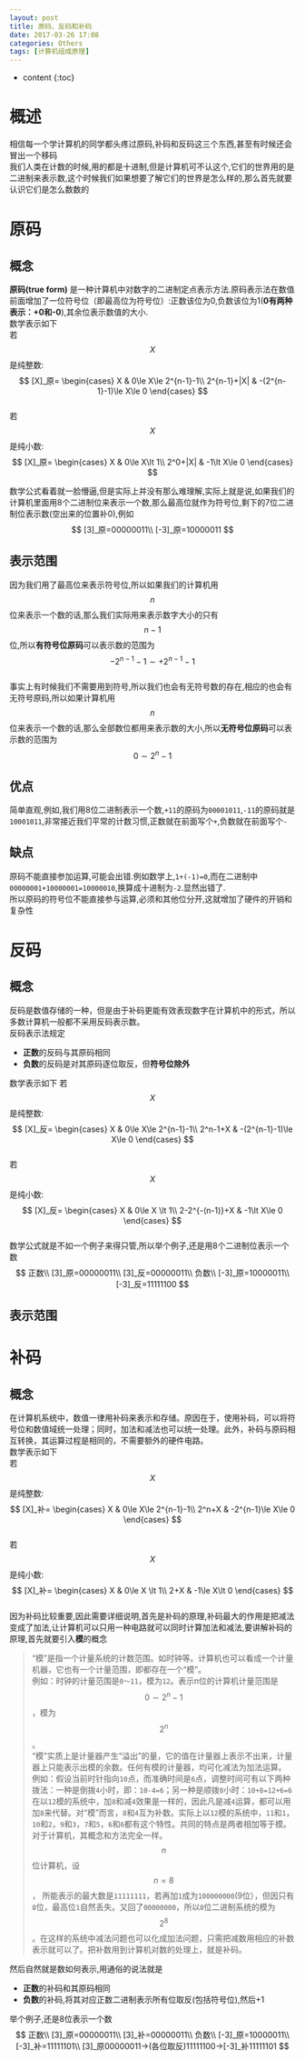 ```yaml
---
layout: post
title: 原码、反码和补码
date: 2017-03-26 17:08
categories: Others
tags: [计算机组成原理]
---
```


* content
{:toc}

# 概述
相信每一个学计算机的同学都头疼过原码,补码和反码这三个东西,甚至有时候还会冒出一个移码  
我们人类在计数的时候,用的都是十进制,但是计算机可不认这个,它们的世界用的是二进制来表示数,这个时候我们如果想要了解它们的世界是怎么样的,那么首先就要认识它们是怎么数数的

# 原码
## 概念
**原码(true form)** 是一种计算机中对数字的二进制定点表示方法.原码表示法在数值前面增加了一位符号位（即最高位为符号位）:正数该位为0,负数该位为1(**0有两种表示：+0和-0**),其余位表示数值的大小.  
数学表示如下  
若$$X$$是纯整数:
$$
[X]_原=
\begin{cases}
X & 0\le X\le 2^{n-1}-1\\
2^{n-1}+|X| & -(2^{n-1}-1)\le X\le 0
\end{cases}
$$  
若$$X$$是纯小数:
$$
[X]_原=
\begin{cases}
X & 0\le X\lt 1\\
2^0+|X| & -1\lt X\le 0
\end{cases}
$$

数学公式看着就一脸懵逼,但是实际上并没有那么难理解,实际上就是说,如果我们的计算机里面用8个二进制位来表示一个数,那么最高位就作为符号位,剩下的7位二进制位表示数(空出来的位置补0),例如  
$$
[3]_原=00000011\\
[-3]_原=10000011
$$

## 表示范围
因为我们用了最高位来表示符号位,所以如果我们的计算机用$$n$$位来表示一个数的话,那么我们实际用来表示数字大小的只有$$n-1$$位,所以**有符号位原码**可以表示数的范围为  
$$
-2^{n-1}-1\sim+2^{n-1}-1
$$  
事实上有时候我们不需要用到符号,所以我们也会有无符号数的存在,相应的也会有无符号原码,所以如果计算机用$$n$$位来表示一个数的话,那么全部数位都用来表示数的大小,所以**无符号位原码**可以表示数的范围为  
$$
0\sim2^n-1
$$
## 优点
简单直观,例如,我们用8位二进制表示一个数,`+11`的原码为`00001011`,`-11`的原码就是`10001011`,非常接近我们平常的计数习惯,正数就在前面写个`+`,负数就在前面写个`-`

## 缺点
原码不能直接参加运算,可能会出错.例如数学上,`1+(-1)=0`,而在二进制中
`00000001+10000001=10000010`,换算成十进制为`-2`.显然出错了.  
所以原码的符号位不能直接参与运算,必须和其他位分开,这就增加了硬件的开销和复杂性

# 反码
## 概念
反码是数值存储的一种，但是由于补码更能有效表现数字在计算机中的形式，所以多数计算机一般都不采用反码表示数。  
反码表示法规定
- **正数**的反码与其原码相同
- **负数**的反码是对其原码逐位取反，但**符号位除外**

数学表示如下
若$$X$$是纯整数:  
$$
[X]_反=
\begin{cases}
X & 0\le X\le 2^{n-1}-1\\
2^n-1+X & -(2^{n-1}-1)\le X\le 0
\end{cases}
$$  
若$$X$$是纯小数:
$$
[X]_反=
\begin{cases}
X & 0\le X \lt 1\\
2-2^{-(n-1)}+X & -1\lt X\le 0
\end{cases}
$$  
数学公式就是不如一个例子来得只管,所以举个例子,还是用8个二进制位表示一个数  
$$
正数\\
[3]_原=00000011\\
[3]_反=00000011\\
负数\\
[-3]_原=10000011\\
[-3]_反=11111100
$$
## 表示范围

# 补码
## 概念
在计算机系统中，数值一律用补码来表示和存储。原因在于，使用补码，可以将符号位和数值域统一处理；同时，加法和减法也可以统一处理。此外，补码与原码相互转换，其运算过程是相同的，不需要额外的硬件电路。  
数学表示如下  
若$$X$$是纯整数:
$$
[X]_补=
\begin{cases}
X & 0\le X\le 2^{n-1}-1\\
2^n+X & -2^{n-1}\le X\le 0
\end{cases}
$$  
若$$X$$是纯小数:
$$
[X]_补=
\begin{cases}
X & 0\le X \lt 1\\
2+X & -1\le X\lt 0
\end{cases}
$$  
因为补码比较重要,因此需要详细说明,首先是补码的原理,补码最大的作用是把减法变成了加法,让计算机可以只用一种电路就可以同时计算加法和减法,要讲解补码的原理,首先就要引入**模**的概念  
>“模”是指一个计量系统的计数范围。如时钟等。计算机也可以看成一个计量机器，它也有一个计量范围，即都存在一个“模”。  
>例如：时钟的计量范围是`0～11`，模为`12`。表示n位的计算机计量范围是$$0\sim 2^n-1$$，模为$$2^n$$。  
“模”实质上是计量器产生“溢出”的量，它的值在计量器上表示不出来，计量器上只能表示出模的余数。任何有模的计量器，均可化减法为加法运算。  
例如：假设当前时针指向`10`点，而准确时间是`6`点，调整时间可有以下两种拨法：一种是倒拨`4`小时，即：`10-4=6`；另一种是顺拨`8`小时：`10+8=12+6=6` 
在以`12`模的系统中，加`8`和减`4`效果是一样的，因此凡是减`4`运算，都可以用加`8`来代替。对“模”而言，`8`和`4`互为补数。实际上以`12`模的系统中，`11`和`1`，`10`和`2`，`9`和`3`，`7`和`5`，`6`和`6`都有这个特性。共同的特点是两者相加等于模。  
对于计算机，其概念和方法完全一样。$$n$$位计算机，设$$n=8$$， 所能表示的最大数是`11111111`，若再加`1`成为`100000000`(9位），但因只有`8`位，最高位`1`自然丢失。又回了`00000000`，所以`8`位二进制系统的模为$$2^8$$。在这样的系统中减法问题也可以化成加法问题，只需把减数用相应的补数表示就可以了。把补数用到计算机对数的处理上，就是补码。

然后自然就是数如何表示,用通俗的说法就是
- **正数**的补码和其原码相同
- **负数**的补码,将其对应正数二进制表示所有位取反(包括符号位),然后+1

举个例子,还是8位表示一个数  
$$
正数\\
[3]_原=00000011\\
[3]_补=00000011\\
负数\\
[-3]_原=10000011\\
[-3]_补=11111101\\
[3]_原00000011→(各位取反)11111100→[-3]_补11111101
$$

